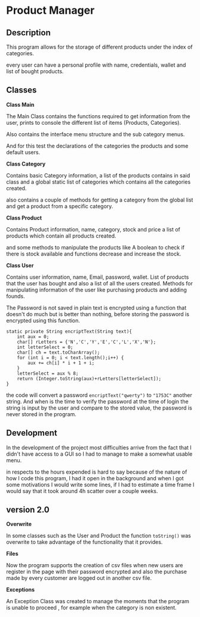 # Product Manager
## Description
This program allows for the storage of different products under the index of categories.

every user can have a personal profile with name, credentials, wallet and list of bought products.

## Classes

**Class Main**

The Main Class contains the functions required to get information from the user, prints to console the different list of items (Products, Categories).

Also contains the interface menu structure and the sub category menus.

And for this test the declarations of the categories the products and some default users.

**Class Category**

Contains basic Category information, a list of the products contains in said class and a global static list of categories which contains all the categories created.

also contains a couple of methods for getting a category from the global list and get a product from a specific category.

**Class Product**

Contains Product information, name, category, stock and price a list of products which contain all products created.

and some methods to manipulate the products like A boolean to check if there is stock available and functions decrease and increase the stock.

**Class User**

Contains user information, name, Email, password, wallet. List of products that the user has bought and also a list of all the users created. 
Methods for manipulating information of the user like purchasing products and adding founds.

The Password is not saved in plain text is encrypted using a function that doesn't do much but is better than nothing, before storing the password is encrypted using this function.

```
static private String encriptText(String text){
	int aux = 0;
	char[] rLetters = {'N','C','Y','E','C','L','X','N'};
	int letterSelect = 0;
	char[] ch = text.toCharArray();
	for (int i = 0; i < text.length();i++) {
		aux += ch[i] * i + 1 + i;
	}
	letterSelect = aux % 8;
	return (Integer.toString(aux)+rLetters[letterSelect]);
}

```
the code will convert a password  `encriptText("qwerty")` to `"1753C"` another string. And when is the time to verify the password at the time of login the string is input by the user and compare to the stored value, the password is never stored in the program.

## Development

In the development of the project most difficulties arrive from the fact that I didn't have access to a GUI so I had to manage to make a somewhat usable menu.

in respects to the hours expended is hard to say because of the nature of how I code this program, I had it open in the background and when I got some motivations I would write some lines, if I had to estimate a time frame I would say that it took around 4h scatter over a couple weeks.

## version 2.0

**Overwrite**

In some classes such as the User and Product the function `toString()` was overwrite to take advantage of the functionality that it provides.


**Files**

Now the program supports the creation of csv files when new users are register in the page with their password encrypted and also the purchase made by every customer are logged out in another csv file.

**Exceptions**

An Exception Class was created to manage the moments that the program is unable to proceed , for example when the category is non existent.


